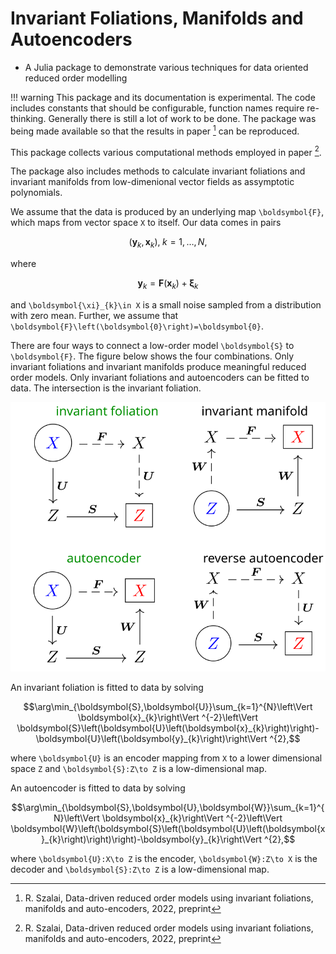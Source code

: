 # Invariant Foliations, Manifolds and Autoencoders
* A Julia package to demonstrate various techniques for data oriented reduced order modelling

!!! warning
    This package and its documentation is experimental. The code includes constants that should be configurable, function names require re-thinking. Generally there is still a lot of work to be done. 
    The package was being made available so that the results in paper [^paper] can be reproduced.

This package collects various computational methods employed in paper [^paper]. 

The package also includes methods to calculate invariant foliations and invariant manifolds from low-dimenional vector fields as assymptotic polynomials.

We assume that the data is produced by an underlying map ``\boldsymbol{F}``, which maps from vector space ``X`` to itself. Our data comes in pairs
```math
\left(\boldsymbol{y}_{k}, \boldsymbol{x}_{k}\right),\;k=1,\ldots,N,
```
where
```math
\boldsymbol{y}_{k}=\boldsymbol{F}\left(\boldsymbol{x}_{k}\right)+\boldsymbol{\xi}_{k}
```
and ``\boldsymbol{\xi}_{k}\in X`` is a small noise sampled from a distribution with zero mean. Further, we assume that ``\boldsymbol{F}\left(\boldsymbol{0}\right)=\boldsymbol{0}``.

There are four ways to connect a low-order model ``\boldsymbol{S}`` to ``\boldsymbol{F}``. The figure below shows the four combinations. Only invariant foliations and invariant manifolds produce meaningful reduced order models. Only invariant foliations and autoencoders can be fitted to data. The intersection is the invariant foliation.

![alternative text](connections.svg)

An invariant foliation is fitted to data by solving
```math
\arg\min_{\boldsymbol{S},\boldsymbol{U}}\sum_{k=1}^{N}\left\Vert \boldsymbol{x}_{k}\right\Vert ^{-2}\left\Vert \boldsymbol{S}\left(\boldsymbol{U}\left(\boldsymbol{x}_{k}\right)\right)-\boldsymbol{U}\left(\boldsymbol{y}_{k}\right)\right\Vert ^{2},
```
where ``\boldsymbol{U}`` is an encoder mapping from ``X`` to a lower dimensional space ``Z`` and ``\boldsymbol{S}:Z\to Z`` is a low-dimensional map.

An autoencoder is fitted to data by solving
```math
\arg\min_{\boldsymbol{S},\boldsymbol{U},\boldsymbol{W}}\sum_{k=1}^{N}\left\Vert \boldsymbol{x}_{k}\right\Vert ^{-2}\left\Vert \boldsymbol{W}\left(\boldsymbol{S}\left(\boldsymbol{U}\left(\boldsymbol{x}_{k}\right)\right)\right)-\boldsymbol{y}_{k}\right\Vert ^{2},
```
where ``\boldsymbol{U}:X\to Z`` is the encoder, ``\boldsymbol{W}:Z\to X`` is the decoder and ``\boldsymbol{S}:Z\to Z`` is a low-dimensional map.

[^paper]: R. Szalai, Data-driven reduced order models using invariant foliations, manifolds and auto-encoders, 2022, preprint
